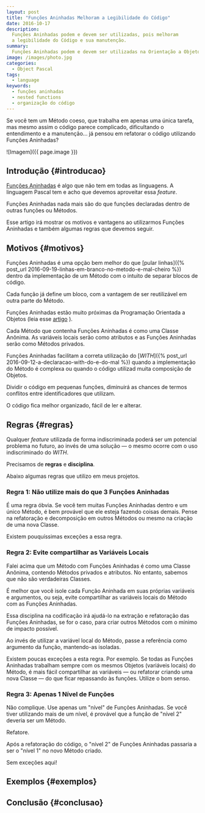 ```yaml
---
layout: post
title: "Funções Aninhadas Melhoram a Legibilidade do Código"
date: 2016-10-17
description:
  Funções Aninhadas podem e devem ser utilizadas, pois melhoram
  a legibilidade do Código e sua manutenção.
summary: 
  Funções Aninhadas podem e devem ser utilizadas na Orientação a Objetos
image: /images/photo.jpg
categories: 
  - Object Pascal
tags:
  - language
keywords:
  - funções aninhadas
  - nested functions
  - organização do código
--- 
```


Se você tem um Método coeso, que trabalha em apenas uma única 
tarefa, mas mesmo assim o código parece complicado, dificultando
o entendimento e a manutenção... já pensou em refatorar o código
utilizando Funções Aninhadas?

<!--more-->

![Imagem]({{ page.image }})

## Introdução {#introducao}

[Funções Aninhadas](https://en.wikipedia.org/wiki/Nested_function)
é algo que não tem em todas as linguagens.
A linguagem Pascal tem e acho que devemos aproveitar essa *feature*.

Funções Aninhadas nada mais são do que funções declaradas dentro de
outras funções ou Métodos.

Esse artigo irá mostrar os motivos e vantagens ao utilizarmos Funções 
Aninhadas e também algumas regras que devemos seguir.

## Motivos {#motivos}

Funções Aninhadas é uma opção bem melhor do que 
[pular linhas]({% post_url 2016-09-19-linhas-em-branco-no-metodo-e-mal-cheiro %})
dentro da implementação de um Método com o intuito de separar blocos
de código.

Cada função já define um bloco, com a vantagem de ser reutilizável em
outra parte do Método.

Funções Aninhadas estão muito próximas da Programação Orientada a 
Objetos (leia esse 
[artigo](http://blog.synopse.info/post/2012/05/20/Recursive-calls-and-private-objects)
).

Cada Método que contenha Funções Aninhadas é como uma Classe Anônima.
As variáveis locais serão como atributos e as Funções Aninhadas serão
como Métodos privados.

Funções Aninhadas facilitam a correta utilização do
[*WITH*]({% post_url 2016-09-12-a-declaracao-with-do-e-do-mal %})
quando a implementação do Método é complexa ou quando o código utilizad
muita composição de Objetos.

Dividir o código em pequenas funções, diminuirá as chances de termos conflitos
entre identificadores que utilizam.

O código fica melhor organizado, fácil de ler e alterar.

## Regras {#regras}

Qualquer *feature* utilizada de forma indiscriminada poderá ser um
potencial problema no futuro, ao invés de uma solução — o mesmo ocorre com 
o uso indiscriminado do *WITH*.

Precisamos de **regras** e **disciplina**.

Abaixo algumas regras que utilizo em meus projetos.

### Regra 1: Não utilize mais do que 3 Funções Aninhadas

É uma regra óbvia.
Se você tem muitas Funções Aninhadas dentro e um único Método, 
é bem provável que ele esteja fazendo coisas demais.
Pense na refatoração e decomposição em outros Métodos ou mesmo
na criação de uma nova Classe.

Existem pouquíssimas exceções a essa regra.

### Regra 2: Evite compartilhar as Variáveis Locais

Falei acima que um Método com Funções Aninhadas é como uma Classe
Anônima, contendo Métodos privados e atributos. 
No entanto, sabemos que não são verdadeiras Classes.

É melhor que você isole cada Função Aninhada em suas próprias 
variáveis e argumentos, ou seja, evite compartilhar as variáveis
locais do Método com as Funções Aninhadas.

Essa disciplina na codificação irá ajudá-lo na extração e 
refatoração das Funções Aninhadas, se for o caso, para criar outros 
Métodos com o mínimo de impacto possível.

Ao invés de utilizar a variável local do Método, passe
a referência como argumento da função, mantendo-as isoladas.

Existem poucas exceções a esta regra. Por exemplo.
Se todas as Funções Aninhadas trabalham sempre com
os mesmos Objetos (variáveis locais) do Método, é mais fácil 
compartilhar as variáveis — ou refatorar criando uma nova Classe —
do que ficar repassando às funções. Utilize o bom senso.

### Regra 3: Apenas 1 Nível de Funções

Não complique. Use apenas um "nível" de Funções Aninhadas. Se
você tiver utilizando mais de um nível, é provável que a função
de "nível 2" deveria ser um Método.

Refatore. 

Após a refatoração do código, o "nível 2" de Funções Aninhadas
passaria a ser o "nível 1" no novo Método criado.

Sem exceções aqui!

## Exemplos {#exemplos}


## Conclusão {#conclusao}

